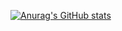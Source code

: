 [![Anurag's GitHub stats](https://github-readme-stats.vercel.app/api?username=Brandon158-cmyk&show=show=reviews,discussions_started,discussions_answered,prs_merged,prs_merged_percentage)](https://github.com/Brandon158-cmyk/github-readme-stats)
